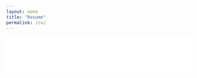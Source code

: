 ```yaml
---
layout: none
title: "Resume"
permalink: /cv/
---
```


<embed src="{{ '/files/cv.pdf' | relative_url }}" type="application/pdf" width="100%" height="100vh" style="border:none;" />

